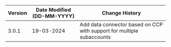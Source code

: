| **Version** | **Date Modified (DD-MM-YYYY)** | **Change History**                                                 |
|-------------|--------------------------------|--------------------------------------------------------------------|
| 3.0.1       | 19-03-2024                     |Add data connector based on CCP with support for multiple subaccounts|
